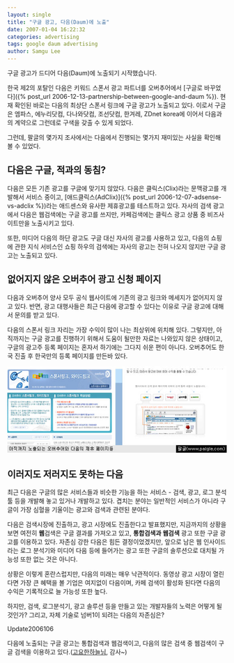 ```yaml
---
layout: single
title: "구글 광고, 다음(Daum)에 노출"
date: 2007-01-04 16:22:32
categories: advertising
tags: google daum advertising
author: Samgu Lee
---
```


구글 광고가 드디어 다음(Daum)에 노출되기 시작했습니다.

한국 제2의 포탈인 다음은 키워드 스폰서 광고 파트너를 오버추어에서 [구글로 바꾸었다]({% post_url 2006-12-13-partnership-between-google-and-daum %}). 현재 확인된 바로는 다음의 최상단 스폰서 링크에 구글 광고가 노출되고 있다. 이로서 구글은 엠파스, 에누리닷컴, 다나와닷컴, 조선닷컴, 한겨레, ZDnet korea에 이어서 다음과의 계약으로 그런데로 구색을 갖출 수 있게 되었다.

그런데, 팔글의 몇가지 조사에서는 다음에서 진행되는 몇가지 재미있는 사실을 확인해 볼 수 있었다.

## 다음은 구글, 적과의 동침?

다음은 모든 기존 광고를 구글에 맞기지 않았다. 다음은 클릭스(Clix)라는 문맥광고를 개발해서 서비스 중이고, [애드클릭스(AdClix)]({% post_url 2006-12-07-adsense-vs-adclix %})라는 애드센스와 유사한 제휴광고를 테스트하고 있다. 자사의 검색 광고에서 다음은 웹검색에는 구글 광고를 쓰지만, 카페검색에는 클릭스 광고 상품 중 비즈사이트만을 노출시키고 있다.

또한, 미디어 다음의 하단 광고도 구글 대신 자사의 광고를 사용하고 있고, 다음의 쇼핑에 관한 지식 서비스인 쇼핑 하우의 검색에는 자사의 광고는 전혀 나오지 않지만 구글 광고는 노출되고 있다.

## 없어지지 않은 오버추어 광고 신청 페이지

다음과 오버추어 양사 모두 공식 웹사이트에 기존의 광고 링크와 메세지가 없어지지 않고 있다. 반면, 광고 대행사들은 최근 다음에 광고할 수 있다는 이유로 구글 광고에 대해서 문의를 받고 있다.

다음의 스폰서 링크 자리는 가장 수익이 많이 나는 최상위에 위치해 있다. 그렇지만, 아직까지는 구글 광고를 진행하기 위해서 도움이 될만한 자료는 나와있지 않은 상태이고, 구글의 광고주 등록 페이지는 혼자서 하기에는 그다지 쉬운 편이 아니다. 오버추어도 한국 진출 후 한국만의 등록 페이지를 만든바 있다.

![사라지지 않은 다음과 오버추어의 제휴 페이지들](/assets/still-being-page-both-daum-and-overture.jpg)

## 이러지도 저러지도 못하는 다음

최근 다음은 구글의 많은 서비스들과 비슷한 기능을 하는 서비스 - 검색, 광고, 로그 분석툴 등을 개발해 놓고 있거나 개발하고 있다. 겹치는 분야는 일반적인 서비스가 아니라 구글이 가장 심혈을 기울이는 광고와 검색과 관련된 분야다.

다음은 검색시장에 진출하고, 광고 시장에도 진출한다고 발표했지만, 지금까지의 상황을 보면 여전히 **웹**검색은 구글 결과를 가져오고 있고, **통합검색과 웹검색** 광고 또한 구글 광고를 이용하고 있다. 자존심 강한 다음은 힘든 결정이었겠지만, 앞으로 남은 웹 인사이드라는 로그 분석기와 미디어 다음 등에 들어가는 광고 또한 구글의 솔루션으로 대치될 가능성 또한 없는 것은 아니다.

상황은 이렇게 혼란스럽지만, 다음의 미래는 매우 낙관적이다. 동영상 광고 시장이 열린다면 가장 큰 혜택을 볼 기업은 여지없이 다음이며, 카페 검색이 활성화 된다면 다음의 수익은 기록적으로 늘 가능성 또한 높다.

하지만, 검색, 로그분석기, 광고 솔루션 등을 만들고 있는 개발자들의 노력은 어떻게 될 것인가? 그리고, 자체 기술로 넘버1이 되려는 다음의 자존심은?

Update2006106

다음에 노출되는 구글 광고는 통합검색과 웹검색이고, 다음의 많은 검색 중 웹검색이 구글 검색을 이용하고 있다.([고요한하늘님](http://blog.daum.net/jchern), 감사~)

